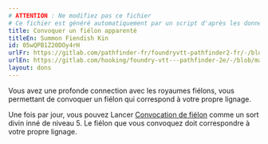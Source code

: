 ```yaml
---
# ATTENTION : Ne modifiez pas ce fichier
# Ce fichier est généré automatiquement par un script d'après les données du module Foundry VTT officiel et de sa traduction
title: Convoquer un fiélon apparenté
titleEn: Summon Fiendish Kin
id: 05wQPB1Z20DOy4rH
urlFr: https://gitlab.com/pathfinder-fr/foundryvtt-pathfinder2-fr/-/blob/master/data/feats/05wQPB1Z20DOy4rH.htm
urlEn: https://gitlab.com/hooking/foundry-vtt---pathfinder-2e/-/blob/master/packs/data/feats.db/summon-fiendish-kin.json
layout: dons
---
```

Vous avez une profonde connection avec les royaumes fiélons, vous permettant de convoquer un fiélon qui correspond à votre propre lignage.

Une fois par jour, vous pouvez Lancer  [Convocation de fiélon](../sorts/convocation-de-fiélon.html) comme un sort divin inné de niveau 5. Le fiélon que vous convoquez doit correspondre à votre propre lignage.
